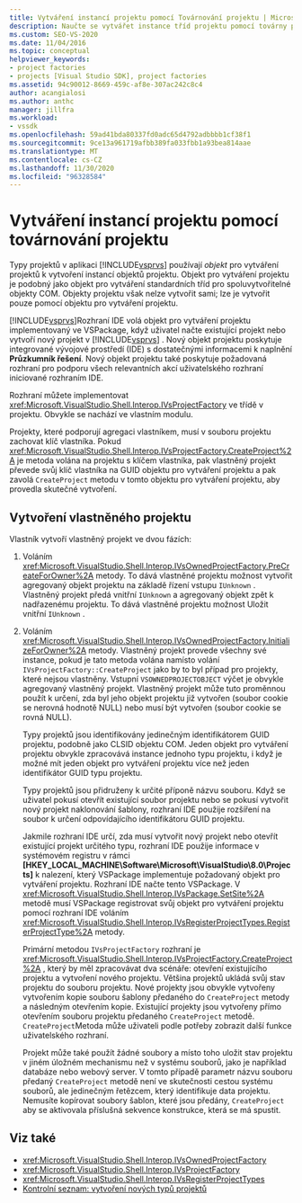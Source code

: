 ```yaml
---
title: Vytváření instancí projektu pomocí Továrnování projektu | Microsoft Docs
description: Naučte se vytvářet instance tříd projektu pomocí továrny projektu v integrovaném vývojovém prostředí (IDE) sady Visual Studio.
ms.custom: SEO-VS-2020
ms.date: 11/04/2016
ms.topic: conceptual
helpviewer_keywords:
- project factories
- projects [Visual Studio SDK], project factories
ms.assetid: 94c90012-8669-459c-af8e-307ac242c8c4
author: acangialosi
ms.author: anthc
manager: jillfra
ms.workload:
- vssdk
ms.openlocfilehash: 59ad41bda80337fd0adc65d4792adbbbb1cf38f1
ms.sourcegitcommit: 9ce13a961719afbb389fa033fbb1a93bea814aae
ms.translationtype: MT
ms.contentlocale: cs-CZ
ms.lasthandoff: 11/30/2020
ms.locfileid: "96328584"
---
```

# <a name="create-project-instances-by-using-project-factories"></a>Vytváření instancí projektu pomocí továrnování projektu
Typy projektů v aplikaci [!INCLUDE[vsprvs](../../code-quality/includes/vsprvs_md.md)] používají *objekt* pro vytváření projektů k vytvoření instancí objektů projektu. Objekt pro vytváření projektu je podobný jako objekt pro vytváření standardních tříd pro spoluvytvořitelné objekty COM. Objekty projektu však nelze vytvořit sami; lze je vytvořit pouze pomocí objektu pro vytváření projektu.

 [!INCLUDE[vsprvs](../../code-quality/includes/vsprvs_md.md)]Rozhraní IDE volá objekt pro vytváření projektu implementovaný ve VSPackage, když uživatel načte existující projekt nebo vytvoří nový projekt v [!INCLUDE[vsprvs](../../code-quality/includes/vsprvs_md.md)] . Nový objekt projektu poskytuje integrované vývojové prostředí (IDE) s dostatečnými informacemi k naplnění **Průzkumník řešení**. Nový objekt projektu také poskytuje požadovaná rozhraní pro podporu všech relevantních akcí uživatelského rozhraní iniciované rozhraním IDE.

 Rozhraní můžete implementovat <xref:Microsoft.VisualStudio.Shell.Interop.IVsProjectFactory> ve třídě v projektu. Obvykle se nachází ve vlastním modulu.

 Projekty, které podporují agregaci vlastníkem, musí v souboru projektu zachovat klíč vlastníka. Pokud <xref:Microsoft.VisualStudio.Shell.Interop.IVsProjectFactory.CreateProject%2A> je metoda volána na projektu s klíčem vlastníka, pak vlastněný projekt převede svůj klíč vlastníka na GUID objektu pro vytváření projektu a pak zavolá `CreateProject` metodu v tomto objektu pro vytváření projektu, aby provedla skutečné vytvoření.

## <a name="create-an-owned-project"></a>Vytvoření vlastněného projektu
 Vlastník vytvoří vlastněný projekt ve dvou fázích:

1. Voláním <xref:Microsoft.VisualStudio.Shell.Interop.IVsOwnedProjectFactory.PreCreateForOwner%2A> metody. To dává vlastněné projektu možnost vytvořit agregovaný objekt projektu na základě řízení vstupu `IUnknown` . Vlastněný projekt předá vnitřní `IUnknown` a agregovaný objekt zpět k nadřazenému projektu. To dává vlastněné projektu možnost Uložit vnitřní `IUnknown` .

2. Voláním <xref:Microsoft.VisualStudio.Shell.Interop.IVsOwnedProjectFactory.InitializeForOwner%2A> metody. Vlastněný projekt provede všechny své instance, pokud je tato metoda volána namísto volání `IVsProjectFactory::CreateProject` jako by to byl případ pro projekty, které nejsou vlastněny. Vstupní `VSOWNEDPROJECTOBJECT` výčet je obvykle agregovaný vlastněný projekt. Vlastněný projekt může tuto proměnnou použít k určení, zda byl jeho objekt projektu již vytvořen (soubor cookie se nerovná hodnotě NULL) nebo musí být vytvořen (soubor cookie se rovná NULL).

   Typy projektů jsou identifikovány jedinečným identifikátorem GUID projektu, podobně jako CLSID objektu COM. Jeden objekt pro vytváření projektu obvykle zpracovává instance jednoho typu projektu, i když je možné mít jeden objekt pro vytváření projektu více než jeden identifikátor GUID typu projektu.

   Typy projektů jsou přidruženy k určité příponě názvu souboru. Když se uživatel pokusí otevřít existující soubor projektu nebo se pokusí vytvořit nový projekt naklonování šablony, rozhraní IDE použije rozšíření na soubor k určení odpovídajícího identifikátoru GUID projektu.

   Jakmile rozhraní IDE určí, zda musí vytvořit nový projekt nebo otevřít existující projekt určitého typu, rozhraní IDE použije informace v systémovém registru v rámci **[HKEY_LOCAL_MACHINE\Software\Microsoft\VisualStudio\8.0\Projects]** k nalezení, který VSPackage implementuje požadovaný objekt pro vytváření projektu. Rozhraní IDE načte tento VSPackage. V <xref:Microsoft.VisualStudio.Shell.Interop.IVsPackage.SetSite%2A> metodě musí VSPackage registrovat svůj objekt pro vytváření projektu pomocí rozhraní IDE voláním <xref:Microsoft.VisualStudio.Shell.Interop.IVsRegisterProjectTypes.RegisterProjectType%2A> metody.

   Primární metodou `IVsProjectFactory` rozhraní je <xref:Microsoft.VisualStudio.Shell.Interop.IVsProjectFactory.CreateProject%2A> , který by měl zpracovávat dva scénáře: otevření existujícího projektu a vytvoření nového projektu. Většina projektů ukládá svůj stav projektu do souboru projektu. Nové projekty jsou obvykle vytvořeny vytvořením kopie souboru šablony předaného do `CreateProject` metody a následným otevřením kopie. Existující projekty jsou vytvořeny přímo otevřením souboru projektu předaného `CreateProject` metodě. `CreateProject`Metoda může uživateli podle potřeby zobrazit další funkce uživatelského rozhraní.

   Projekt může také použít žádné soubory a místo toho uložit stav projektu v jiném úložném mechanismu než v systému souborů, jako je například databáze nebo webový server. V tomto případě parametr názvu souboru předaný `CreateProject` metodě není ve skutečnosti cestou systému souborů, ale jedinečným řetězcem, který identifikuje data projektu. Nemusíte kopírovat soubory šablon, které jsou předány, `CreateProject` aby se aktivovala příslušná sekvence konstrukce, která se má spustit.

## <a name="see-also"></a>Viz také
- <xref:Microsoft.VisualStudio.Shell.Interop.IVsOwnedProjectFactory>
- <xref:Microsoft.VisualStudio.Shell.Interop.IVsProjectFactory>
- <xref:Microsoft.VisualStudio.Shell.Interop.IVsRegisterProjectTypes>
- [Kontrolní seznam: vytvoření nových typů projektů](../../extensibility/internals/checklist-creating-new-project-types.md)
